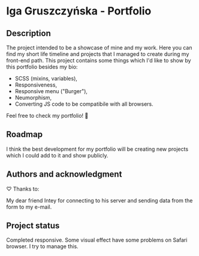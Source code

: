 # Iga Gruszczyńska - Portfolio

## Description

The project intended to be a showcase of mine and my work. Here you can find my short life timeline and projects that I managed to create during my front-end path.
This project contains some things which I'd like to show by this portfolio besides my bio:
- SCSS (mixins, variables),
- Responsiveness,
- Responsive menu ("Burger"),
- Neumorphism,
- Converting JS code to be compatibile with all browsers.

Feel free to check my portfolio! :cherry_blossom:

## Roadmap

I think the best development for my portfolio will be creating new projects which I could add to it and show publicly.

## Authors and acknowledgment

♡ Thanks to:

My dear friend Intey for connecting to his server and sending data from the form to my e-mail.

## Project status

Completed responsive. Some visual effect have some problems on Safari browser. I try to manage this.
